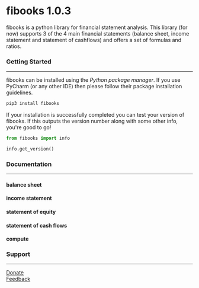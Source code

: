 # fibooks 1.0.3
fibooks is a python library for financial statement analysis. This library (for now) supports 3 of the 4 main financial statements (balance sheet, income statement and statement of cashflows) and offers a set of formulas and ratios. 
### Getting Started
---
fibooks can be installed using the *Python package manager*. If you use PyCharm (or any other IDE) then please follow their package installation guidelines. 
``` python
pip3 install fibooks
```
If your installation is successfully completed you can test your version of fibooks. If this outputs the version number along with some other info, you're good to go!
``` python
from fibooks import info

info.get_version()
```
### Documentation
---
#### balance sheet
#### income statement
#### statement of equity
#### statement of cash flows
#### compute

### Support
---
[Donate](https://paypal.me/timokats)  
[Feedback](mailto:tpakats@gmail.com)

